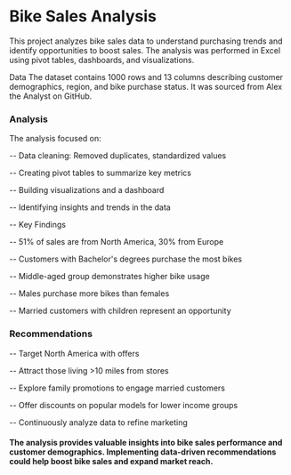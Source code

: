 # Bike Sales Analysis
This project analyzes bike sales data to understand purchasing trends and identify opportunities to boost sales. The analysis was performed in Excel using pivot tables, dashboards, and visualizations.

Data
The dataset contains 1000 rows and 13 columns describing customer demographics, region, and bike purchase status. It was sourced from Alex the Analyst on GitHub.


### Analysis
The analysis focused on:

-- Data cleaning: Removed duplicates, standardized values

-- Creating pivot tables to summarize key metrics

-- Building visualizations and a dashboard

-- Identifying insights and trends in the data

-- Key Findings

-- 51% of sales are from North America, 30% from Europe

-- Customers with Bachelor's degrees purchase the most bikes

-- Middle-aged group demonstrates higher bike usage

-- Males purchase more bikes than females

-- Married customers with children represent an opportunity


### Recommendations

-- Target North America with offers

-- Attract those living >10 miles from stores

-- Explore family promotions to engage married customers

-- Offer discounts on popular models for lower income groups

-- Continuously analyze data to refine marketing

#### The analysis provides valuable insights into bike sales performance and customer demographics. Implementing data-driven recommendations could help boost bike sales and expand market reach.
